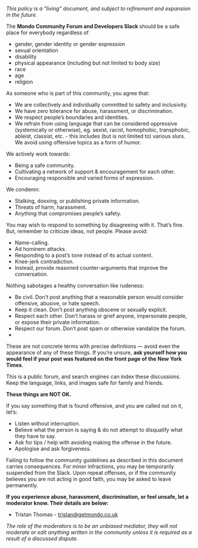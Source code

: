 *This policy is a "living" document, and subject to refinement and expansion in the future.*

The **Mondo Community Forum and Developers Slack** should be a safe place for everybody regardless of

- gender, gender identity or gender expression 
- sexual orientation
- disability
- physical appearance (including but not limited to body size)
- race
- age
- religion

As someone who is part of this community, you agree that:

* We are collectively and individually committed to safety and inclusivity.
* We have zero tolerance for abuse, harassment, or discrimination.
* We respect people’s boundaries and identities.
* We refrain from using language that can be considered oppressive (systemically or otherwise), eg. sexist, racist, homophobic, transphobic, ableist, classist, etc. - this includes (but is not limited to) various slurs.
We avoid using offensive topics as a form of humor.


We actively work towards:

* Being a safe community.
* Cultivating a network of support & encouragement for each other.
* Encouraging responsible and varied forms of expression.


We condemn:

* Stalking, doxxing, or publishing private information.
* Threats of harm, harassment.
* Anything that compromises people’s safety.

You may wish to respond to something by disagreeing with it. That’s fine. But, remember to criticize ideas, not people. Please avoid:

* Name-calling.
* Ad hominem attacks.
* Responding to a post’s tone instead of its actual content.
* Knee-jerk contradiction.
* Instead, provide reasoned counter-arguments that improve the conversation.

Nothing sabotages a healthy conversation like rudeness:

* Be civil. Don’t post anything that a reasonable person would consider offensive, abusive, or hate speech.
* Keep it clean. Don’t post anything obscene or sexually explicit.
* Respect each other. Don’t harass or grief anyone, impersonate people, or expose their private information.
* Respect our forum. Don’t post spam or otherwise vandalize the forum.
* 
These are not concrete terms with precise definitions — avoid even the appearance of any of these things. If you’re unsure, **ask yourself how you would feel if your post was featured on the front page of the New York Times**.

This is a public forum, and search engines can index these discussions. Keep the language, links, and images safe for family and friends.

**These things are NOT OK.**

If you say something that is found offensive, and you are called out on it, let’s:

* Listen without interruption.
* Believe what the person is saying & do not attempt to disqualify what they have to say.
* Ask for tips / help with avoiding making the offense in the future.
* Apologise and ask forgiveness.

Failing to follow the community guidelines as described in this document carries consequences. For minor infractions, you may be temporarily suspended from the Slack. Upon repeat offenses, or if the community believes you are not acting in good faith, you may be asked to leave permanently.


**If you experience abuse, harassment, discrimination, or feel unsafe, let a moderator know. Their details are below:**

* Tristan Thomas - tristan@getmondo.co.uk

*The role of the moderators is to be an unbiased mediator, they will not moderate or edit anything written in the community unless it is required as a result of a discussed dispute.*
